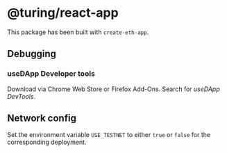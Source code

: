 # @turing/react-app
This package has been built with `create-eth-app`.

## Debugging
### useDApp Developer tools
Download via Chrome Web Store or Firefox Add-Ons. Search for *useDApp DevTools*.

## Network config
Set the environment variable `USE_TESTNET` to either `true` or `false` for the corresponding deployment.

